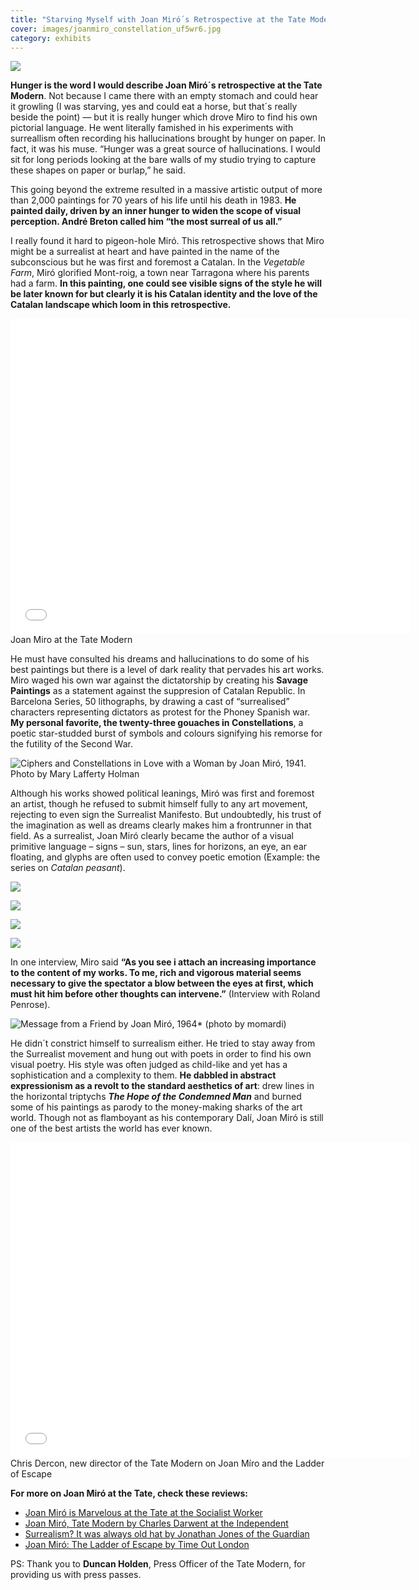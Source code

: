 ```yaml
---
title: "Starving Myself with Joan Miró´s Retrospective at the Tate Modern"
cover: images/joanmiro_constellation_uf5wr6.jpg
category: exhibits
---
```


![](./images/miro_banner_nxre2g.jpg)

**Hunger is the word I would describe Joan Miró´s retrospective at the Tate Modern**. Not because I came there with an empty stomach and could hear it growling (I was starving, yes and could eat a horse, but that´s really beside the point) — but it is really hunger which drove Miro to find his own pictorial language. He went literally famished in his experiments with surreallism often recording his hallucinations brought by hunger on paper. In fact, it was his muse. “Hunger was a great source of hallucinations. I would sit for long periods looking at the bare walls of my studio trying to capture these shapes on paper or burlap,” he said.

This going beyond the extreme resulted in a massive artistic output of more than 2,000 paintings for 70 years of his life until his death in 1983. **He painted daily, driven by an inner hunger to widen the scope of visual perception. André Breton called him “the most surreal of us all.”**

I really found it hard to pigeon-hole Miró. This retrospective shows that Miro might be a surrealist at heart and have painted in the name of the subconscious but he was first and foremost a Catalan. In the *Vegetable Farm*, Miró glorified Mont-roig, a town near Tarragona where his parents had a farm. **In this painting, one could see visible signs of the style he will be later known for but clearly it is his Catalan identity and the love of the Catalan landscape which loom in this retrospective.**

<iframe allowfullscreen="" class="youtube-player" frameborder="0" height="505" src="//www.youtube.com/embed/l0Pi1SSHbGo?wmode=transparent&fs=1&hl=en&modestbranding=1&iv_load_policy=3&showsearch=0&rel=0&theme=dark" title="YouTube video player" type="text/html" width="640"></iframe>

<figcaption>Joan Miro at the Tate Modern</figcaption>

He must have consulted his dreams and hallucinations to do some of his best paintings but there is a level of dark reality that pervades his art works. Miro waged his own war against the dictatorship by creating his **Savage Paintings** as a statement against the suppresion of Catalan Republic. In Barcelona Series, 50 lithographs, by drawing a cast of “surrealised” characters representing dictators as protest for the Phoney Spanish war. **My personal favorite, the twenty-three gouaches in Constellations**, a poetic star-studded burst of symbols and colours signifying his remorse for the futility of the Second War.

![](./images/joanmiro_constellation_uf5wr6.jpg "Ciphers and Constellations in Love with a Woman by Joan Miró, 1941. Photo by Mary Lafferty Holman")

Although his works showed political leanings, Miró was first and foremost an artist, though he refused to submit himself fully to any art movement, rejecting to even sign the Surrealist Manifesto. But undoubtedly, his trust of the imagination as well as dreams clearly makes him a frontrunner in that field. As a surrealist, Joan Miró clearly became the author of a visual primitive language – signs – sun, stars, lines for horizons, an eye, an ear floating, and glyphs are often used to convey poetic emotion (Example: the series on *Catalan peasant*).

![](./images/3562976231_3bd83192a3_z_h37qgy.jpg)

![](./images/3562976243_fb444ccc1e_a4ratn.jpg)

![](./images/3562976251_49c8ec8c78_lrjwbg.jpg)

![](./images/4657735513_46c308ff3f_z_z7jgrr.jpg)

In one interview, Miro said **“As you see i attach an increasing importance to the content of my works. To me, rich and vigorous material seems necessary to give the spectator a blow between the eyes at first, which must hit him before other thoughts can intervene.”** (Interview with Roland Penrose).

![](./images/joanmiro_2_bn822j.jpg "Message from a Friend by Joan Miró, 1964* (photo by momardi)")

He didn´t constrict himself to surrealism either. He tried to stay away from the Surrealist movement and hung out with poets in order to find his own visual poetry. His style was often judged as child-like and yet has a sophistication and a complexity to them. **He dabbled in abstract expressionism as a revolt to the standard aesthetics of art**: drew lines in the horizontal triptychs ***The Hope of the Condemned Man*** and burned some of his paintings as parody to the money-making sharks of the art world. Though not as flamboyant as his contemporary Dalí, Joan Miró is still one of the best artists the world has ever known.

<iframe allowfullscreen="" class="youtube-player" frameborder="0" height="505" src="//www.youtube.com/embed/ulKZdOKQpgM?wmode=transparent&fs=1&hl=en&modestbranding=1&iv_load_policy=3&showsearch=0&rel=0&theme=dark" title="YouTube video player" type="text/html" width="640"></iframe>

<figcaption>Chris Dercon, new director of the Tate Modern on Joan Míro and the Ladder of Escape</figcaption>

**For more on Joan Miró at the Tate, check these reviews:**

- [Joan Miró is Marvelous at the Tate at the Socialist Worker](http://www.socialistworker.co.uk/art.php?id=24604 "Marvelous Joan Miro")
- [Joan Miró, Tate Modern by Charles Darwent at the Independent](http://www.independent.co.uk/arts-entertainment/art/reviews/joan-mir243-tate-modern-london-2268835.html "Independent")
- [Surrealism? It was always old hat by Jonathan Jones of the Guardian](http://www.guardian.co.uk/artanddesign/jonathanjonesblog/2011/apr/08/joan-miro-surrealism-painting-tate "Jonathan Jones")
- [Joan Miró: The Ladder of Escape by Time Out London](http://www.timeout.com/london/art/event/212965/joan-miro-the-ladder-of-escape "Time Out")

PS: Thank you to **Duncan Holden**, Press Officer of the Tate Modern, for providing us with press passes.
